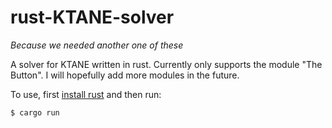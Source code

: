 # rust-KTANE-solver

*Because we needed another one of these*

A solver for KTANE written in rust. Currently only supports the module "The Button".
I will hopefully add more modules in the future.

To use, first [install rust](https://www.rust-lang.org/tools/install) and then run:
```console
$ cargo run
```